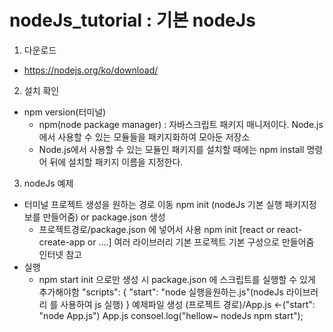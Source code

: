 # nodeJs_tutorial : 기본 nodeJs
  1. 다운로드
  * https://nodejs.org/ko/download/
  2. 설치 확인
  * npm version(터미널)
  	* npm(node package manager) : 자바스크립트 패키지 매니저이다. Node.js에서 사용할 수 있는 모듈들을 패키지화하여 모아둔 저장소
	* Node.js에서 사용할 수 있는 모듈인 패키지를 설치할 때에는 npm install 명령어 뒤에 설치할 패키지 이름을 지정한다.
  3. nodeJs 예제
  * 터미널 프로젝트 생성을 원하는 경로 이동 npm init (nodeJs 기본 실행 패키지정보를 만들어줌) or package.json 생성 
  	* 프로젝트경로/package.json 에 넣어서 사용 npm init [react or react-create-app or ....] 여러 라이브러리 기본 프로젝트 기본 구성으로 만들어줌 인터넷 참고
  * 실행
  	* npm start
		init 으로만 생성 시 package.json 에 스크립트를 실행할 수 있게 추가해야함
		"scripts": {
		"start": "node 실행을원하는.js"(nodeJs 라이브러리 를 사용하여 js 실행)
		}
		예제파일 생성 (프로젝트 경로)/App.js <-("start": "node App.js")
		App.js
		consoel.log("hellow~ nodeJs npm start");
